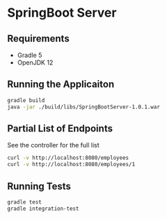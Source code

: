 # SpringBoot Server

## Requirements

* Gradle 5
* OpenJDK 12

## Running the Applicaiton

```sh
gradle build
java -jar ./build/libs/SpringBootServer-1.0.1.war
```

## Partial List of Endpoints

See the controller for the full list

```sh
curl -v http://localhost:8080/employees
curl -v http://localhost:8080/employees/1
```

## Running Tests

```sh
gradle test
gradle integration-test
```
